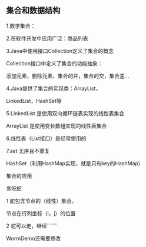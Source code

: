 ## 集合和数据结构

1.数学集合：

2.在软件开发中应用广泛：商品列表

3.Java中使用接口Collection定义了集合的概念

Collection接口中定义了集合的功能抽象：

添加元素，删除元素，集合的并，集合的交，集合差...

4.Java提供了集合的实现类：ArrayList，

LinkedList，HashSet等

5.LinkedList 是使用双向循环链表实现的线性表集合

ArrayList 是使用变长数组实现的线性表集合

6.线性表（List接口）是经常使用的

7.set 无序且不重复

HashSet（利用HashMap实现，就是只有key的HashMap）

集合的应用

贪吃蛇

1 蛇包含节点的（线性）集合，

节点在行列坐标（i，j）的位置

2 蛇可以走，继续``````

WormDemo还需要修改